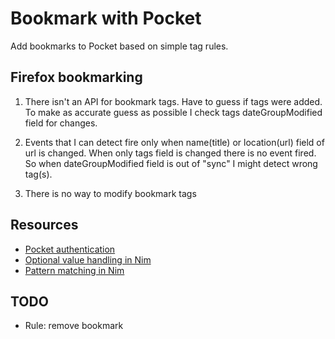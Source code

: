 # Bookmark with Pocket
Add bookmarks to Pocket based on simple tag rules.


## Firefox bookmarking
1) There isn't an API for bookmark tags. Have to guess if tags were added. To make
as accurate guess as possible I check tags dateGroupModified field for changes.

2) Events that I can detect fire only when name(title) or location(url) field of url
is changed. When only tags field is changed there is no event fired.
So when dateGroupModified field is out of "sync" I might detect wrong tag(s).

3) There is no way to modify bookmark tags


## Resources
- [Pocket authentication](https://blog.wilgucki.pl/oauth-authentication-without-browser/)
- [Optional value handling in Nim](https://peterme.net/optional-value-handling-in-nim.html)
- [Pattern matching in Nim](https://nim-lang.org/blog/2021/03/10/fusion-and-pattern-matching.html)


## TODO
- Rule: remove bookmark
